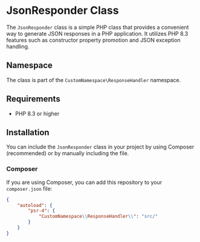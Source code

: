 # JsonResponder Class

The `JsonResponder` class is a simple PHP class that provides a convenient way to generate JSON responses in a PHP application. It utilizes PHP 8.3 features such as constructor property promotion and JSON exception handling.

## Namespace

The class is part of the `CustomNamespace\ResponseHandler` namespace.

## Requirements

- PHP 8.3 or higher

## Installation

You can include the `JsonResponder` class in your project by using Composer (recommended) or by manually including the file.

### Composer

If you are using Composer, you can add this repository to your `composer.json` file:

```json
{
    "autoload": {
        "psr-4": {
            "CustomNamespace\\ResponseHandler\\": "src/"
        }
    }
}

